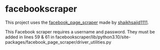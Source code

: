 # facebookscraper
This project uses the [facebook_page_scraper](https://github.com/shaikhsajid1111/facebook_page_scraper) made by [shaikhsajid1111](https://github.com/shaikhsajid1111).

This Facebook scraper requires a username and password. They must be added in lines 59 & 61 in facebookscraper/lib/python3.10/site-packages/facebook_page_scraper/driver_utilities.py 
